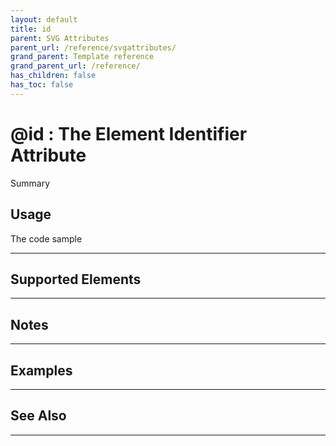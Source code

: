 ```yaml
---
layout: default
title: id
parent: SVG Attributes
parent_url: /reference/svgattributes/
grand_parent: Template reference
grand_parent_url: /reference/
has_children: false
has_toc: false
---
```


# @id : The Element Identifier Attribute

Summary

## Usage

 The code sample

---

## Supported Elements


---

## Notes


---

## Examples


---


## See Also


---

